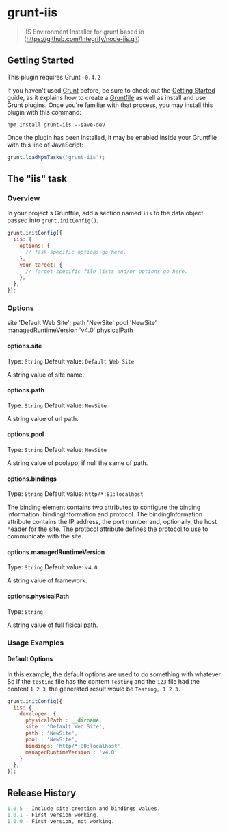 # grunt-iis

> IIS Environment Installer for grunt based in (https://github.com/Integrify/node-iis.git)

## Getting Started
This plugin requires Grunt `~0.4.2`

If you haven't used [Grunt](http://gruntjs.com/) before, be sure to check out the [Getting Started](http://gruntjs.com/getting-started) guide, as it explains how to create a [Gruntfile](http://gruntjs.com/sample-gruntfile) as well as install and use Grunt plugins. Once you're familiar with that process, you may install this plugin with this command:

```shell
npm install grunt-iis --save-dev
```

Once the plugin has been installed, it may be enabled inside your Gruntfile with this line of JavaScript:

```js
grunt.loadNpmTasks('grunt-iis');
```

## The "iis" task

### Overview
In your project's Gruntfile, add a section named `iis` to the data object passed into `grunt.initConfig()`.

```js
grunt.initConfig({
  iis: {
    options: {
      // Task-specific options go here.
    },
    your_target: {
      // Target-specific file lists and/or options go here.
    },
  },
});
```

### Options

site	'Default Web Site';
path	'NewSite'
pool	'NewSite'
managedRuntimeVersion	'v4.0'
physicalPath

#### options.site
Type: `String`
Default value: `Default Web Site`

A string value of site name.

#### options.path
Type: `String`
Default value: `NewSite`

A string value of url path.

#### options.pool
Type: `String`
Default value: `NewSite`

A string value of poolapp, if null the same of path.

#### options.bindings
Type: `String`
Default value: `http/*:81:localhost`

The binding element contains two attributes to configure the binding information: bindingInformation and protocol. The bindingInformation attribute contains the IP address, the port number and, optionally, the host header for the site. The protocol attribute defines the protocol to use to communicate with the site.

#### options.managedRuntimeVersion
Type: `String`
Default value: `v4.0`

A string value of framework.

#### options.physicalPath
Type: `String`

A string value of full fisical path.

### Usage Examples

#### Default Options
In this example, the default options are used to do something with whatever. So if the `testing` file has the content `Testing` and the `123` file had the content `1 2 3`, the generated result would be `Testing, 1 2 3.`

```js
grunt.initConfig({
  iis: {
    developer: {
	  physicalPath : __dirname,
      site : 'Default Web Site',
	  path : 'NewSite',
	  pool : 'NewSite',
	  bindings: 'http/*:80:localhost',
	  managedRuntimeVersion : 'v4.0'
    }
  },
});
```

## Release History
```js
1.0.5 - Include site creation and bindings values.
1.0.1 - First version working.
1.0.0 - First version, not working.
```